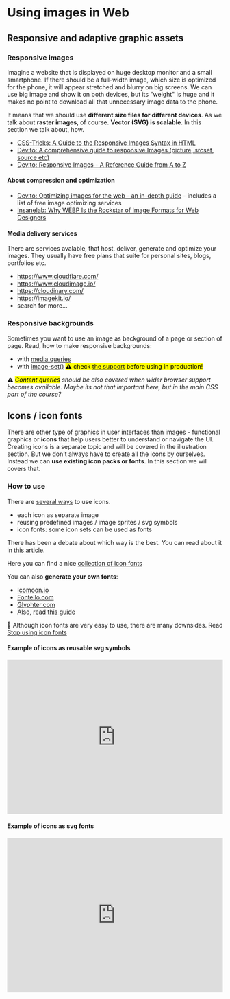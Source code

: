 # Using images in Web

## Responsive and adaptive graphic assets

### Responsive images

Imagine a website that is displayed on huge desktop monitor and a small smartphone. If there should be a full-width image, which size is optimized for the phone, it will appear stretched and blurry on big screens. We can use big image and show it on both devices, but its "weight" is huge and it makes no point to download all that unnecessary image data to the phone. 

It means that we should use **different size files for different devices**. As we talk about **raster images**, of course. **Vector (SVG) is scalable**. In this section we talk about, how.


- [CSS-Tricks: A Guide to the Responsive Images Syntax in HTML](https://css-tricks.com/a-guide-to-the-responsive-images-syntax-in-html/)
- [Dev.to: A comprehensive guide to responsive Images (picture, srcset, source etc)](https://dev.to/jsco/a-comprehensive-guide-to-responsive-images-picture-srcset-source-etc-4adj)
- [Dev.to: Responsive Images - A Reference Guide from A to Z](https://dev.to/manu4543/responsive-images-a-reference-guide-from-a-to-z-30aa)


#### About compression and optimization


- [Dev.to: Optimizing images for the web - an in-depth guide](https://dev.to/prototyp/optimizing-images-for-the-web-an-in-depth-guide-4j7d) - includes a list of free image optimizing services
- [Insanelab: Why WEBP Is the Rockstar of Image Formats for Web Designers](https://insanelab.com/blog/web-development/webp-web-design-vs-jpeg-gif-png/)




#### Media delivery services

There are services avalable, that host, deliver, generate and optimize your images. They usually have free plans that suite for personal sites, blogs, portfolios etc.

- https://www.cloudflare.com/
- https://www.cloudimage.io/
- https://cloudinary.com/
- https://imagekit.io/
- search for more...




### Responsive backgrounds

Sometimes you want to use an image as background of a page or section of page. Read, how to make responsive backgrounds:

- with [media queries](https://www.juangarcia.design/blog/responsive-background-images-with-image-set/#the-problem)
- with [image-set()](https://www.juangarcia.design/blog/responsive-background-images-with-image-set/#the-solution) <mark>⚠ check [the support](https://caniuse.com/css-image-set) before using in production!</mark>

⚠ *<mark>Content queries</mark> should be also covered when wider browser support becomes available. Maybe its not that important here, but in the main CSS part of the course?*






## Icons / icon fonts

There are other type of graphics in user interfaces than images - functional graphics or **icons** that help users better to understand or navigate the UI. Creating icons is a separate topic and will be covered in the illustration section. But we don't always have to create all the icons by ourselves. Instead we can **use existing icon packs or fonts**. In this section we will covers that.


### How to use

There are [several ways](https://fershad.com/writing/web-icons-in-2021/) to use icons. 

- each icon as separate image
- reusing predefined images / image sprites / svg symbols
- icon fonts: some icon sets can be used as fonts

There has been a debate about which way is the best. You can read about it in [this article](https://www.lambdatest.com/blog/its-2019-lets-end-the-debate-on-icon-fonts-vs-svg-icons/).

Here you can find a nice [collection of icon fonts](https://bootstrapious.com/p/icon-fonts)

You can also **generate your own fonts**:
- [Icomoon.io](https://icomoon.io/)
- [Fontello.com](https://fontello.com/)
- [Glyphter.com](https://glyphter.com/)
- Also, [read this guide](https://medium.com/@adamshriki/the-right-process-of-creating-maintaining-icons-font-in-2019-c6829368464a)

🛑 Although icon fonts are very easy to use, there are many downsides. Read [Stop using icon fonts](https://www.irigoyen.dev/blog/2021/02/17/stop-using-icon-fonts/)



#### Example of icons as reusable svg symbols



<iframe height="360" style="width: 100%;" scrolling="no" title="edesign-icons__svg-use" src="https://codepen.io/ooker/embed/oNZmRQm?height=265&theme-id=dark&default-tab=html,result" frameborder="no" loading="lazy" allowtransparency="true" allowfullscreen="true">
  See the Pen <a href='https://codepen.io/ooker/pen/oNZmRQm'>edesign-icons__svg-use</a> by Oliver Maaker
  (<a href='https://codepen.io/ooker'>@ooker</a>) on <a href='https://codepen.io'>CodePen</a>.
</iframe>


#### Example of icons as svg fonts

<iframe height="360" style="width: 100%;" scrolling="no" title="edesign-icons__svg-fonts" src="https://codepen.io/ooker/embed/KKWOdLN?height=265&theme-id=dark&defaultTab=html%2Cresult" frameborder="no" loading="lazy" allowtransparency="true" allowfullscreen="true">
  See the Pen <a href='https://codepen.io/ooker/pen/KKWOdLN'>edesign-icons__svg-fonts</a> by Oliver Maaker
  (<a href='https://codepen.io/ooker'>@ooker</a>) on <a href='https://codepen.io'>CodePen</a>.
</iframe>



